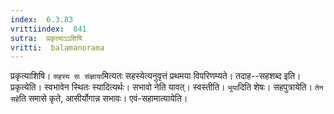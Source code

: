 ```yaml
---
index:  6.3.83
vrittiindex:  841
sutra:  प्रकृत्याऽऽशिषि
vritti:  balamanorama 
---
```


प्रकृत्याशिषि। `सहस्य सः संज्ञाया`मित्यतः सहस्येत्यनुवृत्तं प्रथमया विपरिणम्यते। तदाह--सहशब्द इति। प्रकृत्येति। स्वभावेन स्थितः स्यादित्यर्थः। सभावो नेति यावत्। स्वस्तीति। `भूया`दिति शेषः। सहपुत्रायेति। `तेन सहे`ति समासे कृते, आसीर्योगान्न सभावः। एवं-सहामात्यायेति। 

